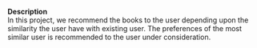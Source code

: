 **Description**<br>
In this project, we recommend the books to the user depending upon the similarity the user have with existing user.
The preferences of the most similar user is recommended to the user under consideration.
